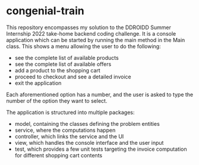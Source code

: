 # congenial-train

This repository encompasses my solution to the DDROIDD Summer Internship 2022 take-home backend coding challenge.
It is a console application which can be started by running the main method in the Main class. This shows a menu allowing the user to do the following:

- see the complete list of available products
- see the complete list of available offers
- add a product to the shopping cart
- proceed to checkout and see a detailed invoice
- exit the application

Each aforementioned option has a number, and the user is asked to type the number of the option they want to select. 

The application is structured into multiple packages:
- model, containing  the classes defining the problem entities
- service, where the computations happen
- controller, which links the service and the UI
- view, which handles the console interface and the user input
- test, which provides a few unit tests targeting the invoice computation for different shopping cart contents

